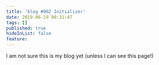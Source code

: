 ```yaml
---
title: 'blog #002 Initializer'
date: 2019-06-19 00:31:47
tags: []
published: true
hideInList: false
feature: 
---
```

I am not sure this is my blog yet (unless I can see this page!)